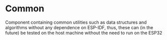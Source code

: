 # Common

Component containing common utilities such as data structures and algorithms
without any dependence on ESP-IDF, thus, these can (in the future) be tested on
the host machine without the need to run on the ESP32